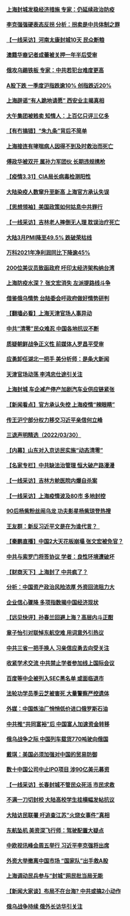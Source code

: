 #### [上海封城发稳经济措施 专家：仍延续政治防疫](../pages/nsc413/n13686564.md) 
#### [李克强强硬表态反拐 分析：拐卖是中共体制之罪](../pages/nsc413/n13686616.md) 
#### [【一线采访】河南太康封城10天 民众断粮](../pages/nsc413/n13686135.md) 
#### [澳籍华裔记者成蕾被关押一年半后受审](../pages/nsc413/n13686690.md) 
#### [俄攻乌踢铁板 专家：中共若犯台难度更高](../pages/nsc413/n13681383.md) 
#### [A股下跌 一季度沪指跌逾10% 创指跌近20%](../pages/nsc413/n13685743.md) 
#### [上海辟谣“有人跪地请愿” 西安业主揭真相](../pages/nsc413/n13686024.md) 
#### [大午集团被贱卖 知情人：上百亿只评三亿多](../pages/nsc413/n13686041.md) 
#### [【有冇搞错】“朱九条”背后不简单](../pages/nsc413/n13684635.md) 
#### [上海接连有哮喘病人因得不到及时救治而死亡](../pages/nsc413/n13686074.md) 
#### [傅政华被双开 属孙力军团伙 长期违规携枪](../pages/nsc413/n13685927.md) 
#### [【疫情3.31】CIA局长病毒检测阳性](../pages/nsc413/n13685504.md) 
#### [大陆染疫人数窜升至新高 上海官方承认失误](../pages/nsc413/n13685251.md) 
#### [【思想领袖】美国政策如何姑息中共罪行](../pages/nsc413/n13654193.md) 
#### [【一线采访】吉林老人摔倒无人理 耽误治疗死亡](../pages/nsc413/n13685746.md) 
#### [大陆3月PMI降至49.5% 跌破荣枯线](../pages/nsc413/n13685582.md) 
#### [万科2021年净利润同比下降逾45%](../pages/nsc413/n13684897.md) 
#### [200位美议员致函政府 吁印太经济架构纳台湾](../pages/nsc413/n13685382.md) 
#### [上海防疫水深？ 张文宏消失 左派提路线斗争](../pages/nsc413/n13685194.md) 
#### [借鉴俄乌情势 台陆委会吁政府做好情势研判](../pages/nsc413/n13684926.md) 
#### [【翻墙必看】上海天津官场人事异动](../pages/nsc413/n13685050.md) 
#### [中共“清零”民众难忍 中国各地抗议不断](../pages/nsc413/n13685186.md) 
#### [质疑朝鲜战争正义性 前媒体人罗昌平受审](../pages/nsc413/n13684761.md) 
#### [应勇卸任湖北一把手 美分析师：是条大新闻](../pages/nsc413/n13684346.md) 
#### [天津官场动荡 李鸿忠仕途引关注](../pages/nsc413/n13684870.md) 
#### [上海封城 车企减产停产加剧汽车业供应链紧张](../pages/nsc413/n13684697.md) 
#### [【新闻看点】官方承认失控 上海疫情“辣眼睛”](../pages/nsc413/n13684412.md) 
#### [传王沪宁部分权力移交习近平亲信何立峰](../pages/nsc413/n13684779.md) 
#### [三退声明精选（2022/03/30）](../pages/nsc413/n13684873.md) 
#### [【内幕】山东对入京访民实施“动态清零”](../pages/nsc413/n13684663.md) 
#### [【名家专栏】中共缺法治管理 恒大破产路漫漫](../pages/nsc413/n13683523.md) 
#### [【一线采访】吉林方舱医院内爆自杀案](../pages/nsc413/n13684478.md) 
#### [【一线采访】上海疫情波及80市 多地封控](../pages/nsc413/n13684549.md) 
#### [90后杨紫粉丝闹乌龙 功夫影星杨紫琼登热搜](../pages/nsc413/n13684458.md) 
#### [王友群：新反习近平文是在为谁代言？  ](../pages/nsc413/n13684409.md) 
#### [【秦鹏直播】中国2大天花板崩塌 张文宏被免官？](../pages/nsc413/n13684435.md) 
#### [中共与索罗门将签协议 学者：良性环境遭破坏](../pages/nsc413/n13684536.md) 
#### [【财商天下】上海封了 中共疯了？](../pages/nsc413/n13684300.md) 
#### [分析：中国资产政治风险浓厚 外资回流阻力大](../pages/nsc413/n13684349.md) 
#### [企业信心骤降 多项指数揭中国经济现状](../pages/nsc413/n13684393.md) 
#### [【远见快评】孙春兰回避上海？高层内斗正酣](../pages/nsc413/n13684447.md) 
#### [章子怡引对联悼东航空难 用词意外引热议](../pages/nsc413/n13684323.md) 
#### [中共三省一把手换人 习亲信应勇去向受关注](../pages/nsc413/n13684270.md) 
#### [收紧学术交流 中共禁止学者参加线上国际会议](../pages/nsc413/n13684255.md) 
#### [百度等中企被列入SEC黑名单 或面临退市](../pages/nsc413/n13684166.md) 
#### [法轮功学员季云芝被害死 大量警察严控遗体](../pages/nsc413/n13683424.md) 
#### [外媒：中国炼油厂悄悄低价进口俄罗斯石油](../pages/nsc413/n13684278.md) 
#### [中共推“共同富裕”后 中国富人加速资金转移](../pages/nsc413/n13684182.md) 
#### [俄乌战争之际 中国列车载货770吨驶向俄国](../pages/nsc413/n13684205.md) 
#### [戴琪：美国必须加强对中国的贸易防御](../pages/nsc413/n13684167.md) 
#### [数十中国公司中止IPO项目 涉90亿美元募资](../pages/nsc413/n13684104.md) 
#### [【一线采访】长春封城不管民众死活 市民求救](../pages/nsc413/n13683449.md) 
#### [不满一刀切封校 大陆高校学生挂横幅发帖抗议](../pages/nsc413/n13683669.md) 
#### [大陆访民联署 吁追查江苏“火烧女事件”真相](../pages/nsc413/n13683624.md) 
#### [东航坠机 美资深飞行师：驾驶配置大疑点](../pages/nsc413/n13683989.md) 
#### [中欧视讯峰会周五举行 习近平李克强将出席](../pages/nsc413/n13683858.md) 
#### [外资大举撤离中国市场 “国家队”出手救A股](../pages/nsc413/n13683770.md) 
#### [上海调动民兵参与“封城”网民批当局无能](../pages/nsc413/n13683226.md) 
#### [【新闻大家谈】布局不在台海? 中共或搞2小动作](../pages/nsc413/n13682479.md) 
#### [俄乌战争持续 俄外长访华引关注](../pages/nsc413/n13683533.md) 

